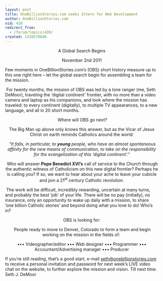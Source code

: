 ```yaml
---
layout: post
title: OneBillionStories.com seeks Intern for Web Development
author: OneBillionStories.com
nid: 410
redirect_from:
  - /forum/topics/410/
created: 1320270846
---
```

<p align="center">A Global Search Begins</p>
<p align="center">November 2nd 2011</p>
Few moments in OneBillionStories.com’s (OBS) short history measure up to this one right here – let the global search begin for assembling a team for the mission.

&nbsp;For twenty months, the mission of OBS was led by a lone ranger (me, Seth DeMoor), traveling the ‘digital continent’ frontier, with no more than a video camera and laptop as his companions, and look where the mission has traveled: to every continent (digitally), to multiple TV appearances, to a new language, and all in 20 short months.
<p style="text-align: center;">&nbsp;Where will OBS go next?</p>
<p align="center">The Big Man up above only knows this answer, but as the Vicar of Jesus Christ on earth reminds Catholics around the world:</p>
<p align="center">&nbsp;<em>“</em><em>It falls, in particular, to <strong>young</strong> people, who have an almost spontaneous affinity for the new means of communication, to take on the responsibility for the evangelization of this ‘digital continent’.”</em></p>
<p align="center"><em>&nbsp;</em>Who will answer <strong>Pope Benedict XVI’s</strong> call of service to the Church through the authentic witness of Catholicism on this new digital frontier? Perhaps he is calling you? If so, we want to hear about your ache to leave your cubicle and join a 21<sup>st</sup> century Catholic revolution.</p>
&nbsp;The work will be difficult, incredibly rewarding, uncertain at many turns, and probably the best ‘job’ of your life. There will be no pay (initially), no insurance, only an opportunity to wake up daily with a mission, to share ‘one billion Catholic stories’ and beyond doing what you love to do! Who’s in?
<p align="center">OBS is looking for:</p>
<p align="center">&nbsp;People ready to move to Denver, Colorado to form a team and begin working on the mission in the fields of:&nbsp;</p>
<p align="center">••• Videographer/editor ••• Web designer ••• Programmer ••• Accountant/Advertising manager ••• Producer</p>
If you’re still reading, that’s a good start, e-mail <a href="mailto:seth@onebillionstories.com">seth@onebillionstories.com</a> to receive a personal invitation and password for next week’s LIVE video chat on the website, to further explore the mission and vision. Till next time. Seth J. DeMoor
